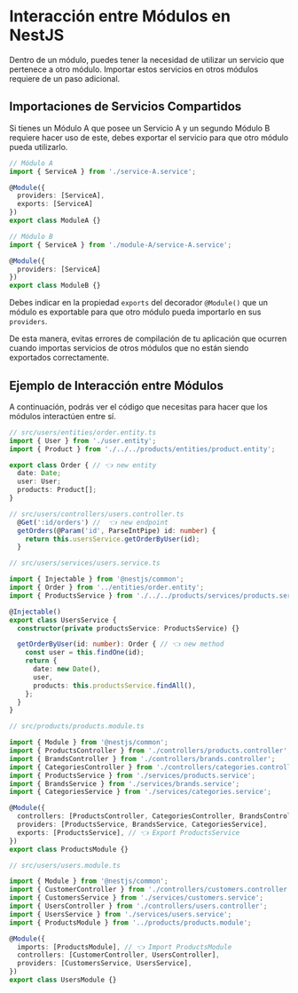 # Interacción entre Módulos en NestJS

Dentro de un módulo, puedes tener la necesidad de utilizar un servicio que pertenece a otro módulo. Importar estos servicios en otros módulos requiere de un paso adicional.

## Importaciones de Servicios Compartidos

Si tienes un Módulo A que posee un Servicio A y un segundo Módulo B requiere hacer uso de este, debes exportar el servicio para que otro módulo pueda utilizarlo.

```typescript
// Módulo A
import { ServiceA } from './service-A.service';

@Module({
  providers: [ServiceA],
  exports: [ServiceA]
})
export class ModuleA {}
```

```typescript
// Módulo B
import { ServiceA } from './module-A/service-A.service';

@Module({
  providers: [ServiceA]
})
export class ModuleB {}
```

Debes indicar en la propiedad `exports` del decorador `@Module()` que un módulo es exportable para que otro módulo pueda importarlo en sus `providers`.

De esta manera, evitas errores de compilación de tu aplicación que ocurren cuando importas servicios de otros módulos que no están siendo exportados correctamente.

## Ejemplo de Interacción entre Módulos

A continuación, podrás ver el código que necesitas para hacer que los módulos interactúen entre sí.

```typescript
// src/users/entities/order.entity.ts
import { User } from './user.entity';
import { Product } from './../../products/entities/product.entity';

export class Order { // 👈 new entity
  date: Date;
  user: User;
  products: Product[];
}
```

```typescript
// src/users/controllers/users.controller.ts
  @Get(':id/orders') //  👈 new endpoint
  getOrders(@Param('id', ParseIntPipe) id: number) {
    return this.usersService.getOrderByUser(id);
  }
```

```typescript
// src/users/services/users.service.ts

import { Injectable } from '@nestjs/common';
import { Order } from '../entities/order.entity';
import { ProductsService } from './../../products/services/products.service';

@Injectable()
export class UsersService {
  constructor(private productsService: ProductsService) {}

  getOrderByUser(id: number): Order { // 👈 new method
    const user = this.findOne(id);
    return {
      date: new Date(),
      user,
      products: this.productsService.findAll(),
    };
  }
}
```

```typescript
// src/products/products.module.ts

import { Module } from '@nestjs/common';
import { ProductsController } from './controllers/products.controller';
import { BrandsController } from './controllers/brands.controller';
import { CategoriesController } from './controllers/categories.controller';
import { ProductsService } from './services/products.service';
import { BrandsService } from './services/brands.service';
import { CategoriesService } from './services/categories.service';

@Module({
  controllers: [ProductsController, CategoriesController, BrandsController],
  providers: [ProductsService, BrandsService, CategoriesService],
  exports: [ProductsService], // 👈 Export ProductsService
})
export class ProductsModule {}
```

```typescript
// src/users/users.module.ts

import { Module } from '@nestjs/common';
import { CustomerController } from './controllers/customers.controller';
import { CustomersService } from './services/customers.service';
import { UsersController } from './controllers/users.controller';
import { UsersService } from './services/users.service';
import { ProductsModule } from '../products/products.module';

@Module({
  imports: [ProductsModule], // 👈 Import ProductsModule
  controllers: [CustomerController, UsersController],
  providers: [CustomersService, UsersService],
})
export class UsersModule {}
```
